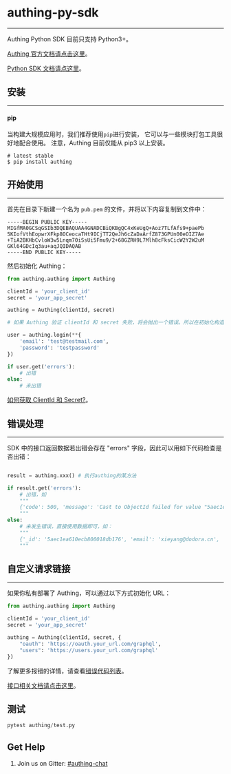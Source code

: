 # authing-py-sdk

---

Authing Python SDK 目前只支持 Python3+。

[Authing 官方文档请点击这里](https://docs.authing.cn/authing/)。

[Python SDK 文档请点这里](https://docs.authing.cn/authing/sdk/sdk-for-python)。

## 安装

---

#### pip

当构建大规模应用时，我们推荐使用`pip`进行安装， 它可以与一些模块打包工具很好地配合使用。
注意，Authing 目前仅能从 pip3 以上安装。

```shell
# latest stable
$ pip install authing
```

## 开始使用

---

首先在目录下新建一个名为 `pub.pem` 的文件，并将以下内容复制到文件中：

```shell
-----BEGIN PUBLIC KEY-----
MIGfMA0GCSqGSIb3DQEBAQUAA4GNADCBiQKBgQC4xKeUgQ+Aoz7TLfAfs9+paePb
5KIofVthEopwrXFkp8OCeocaTHt9ICjTT2QeJh6cZaDaArfZ873GPUn00eOIZ7Ae
+TiA2BKHbCvloW3w5Lnqm70iSsUi5Fmu9/2+68GZRH9L7Mlh8cFksCicW2Y2W2uM
GKl64GDcIq3au+aqJQIDAQAB
-----END PUBLIC KEY-----
```

然后初始化 Authing：

```python
from authing.authing import Authing

clientId = 'your_client_id'
secret = 'your_app_secret'

authing = Authing(clientId, secret)

# 如果 Authing 验证 clientId 和 secret 失败，将会抛出一个错误。所以在初始化构造函数的时候，可以使用 try...catch 保证程序不会挂掉。

user = authing.login(**{
    'email': 'test@testmail.com',
    'password': 'testpassword'
})

if user.get('errors'):
    # 出错
else:
    # 未出错

```

[如何获取 ClientId 和 Secret?](https://learn.authing.cn/authing/others/faq#ru-he-huo-qu-client-id-he-client-secret)。

## 错误处理

---

SDK 中的接口返回数据若出错会存在 "errors" 字段，因此可以用如下代码检查是否出错：

```python

result = authing.xxx() # 执行authing的某方法

if result.get('errors'):
    # 出错，如
    """
    {'code': 500, 'message': 'Cast to ObjectId failed for value "5aec1ea610ecb800018db176xx" at path "_id" for model "User"', 'data': None, 'errors': True}
    """
else:
    # 未发生错误，直接使用数据即可，如：
    """
    {'_id': '5aec1ea610ecb800018db176', 'email': 'xieyang@dodora.cn', 'isDeleted': False}
    """

```

## 自定义请求链接

---

如果你私有部署了 Authing，可以通过以下方式初始化 URL：

```python
from authing.authing import Authing

clientId = 'your_client_id'
secret = 'your_app_secret'

authing = Authing(clientId, secret, {
    "oauth": 'https://oauth.your_url.com/graphql',
    "users": 'https://users.your_url.com/graphql'
})
```

了解更多报错的详情，请查看[错误代码列表](https://learn.authing.cn/authing/advanced/error-code)。

[接口相关文档请点击这里](https://docs.authing.cn/authing/sdk/sdk-for-python)。

## 测试

```python
pytest authing/test.py
```

## Get Help

1. Join us on Gitter: [#authing-chat](https://gitter.im/authing-chat/community)
